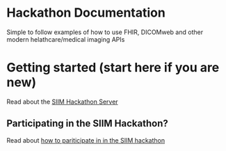 # Hackathon Documentation
Simple to follow examples of how to use FHIR, DICOMweb and other modern helathcare/medical imaging APIs

# Getting started (start here if you are new)
Read about the [SIIM Hackathon Server](getting-started/hackathon-server.md)

## Participating in the SIIM Hackathon?
Read about [how to pariticipate in in the SIIM hackathon](getting-started/hackathon-event.md) 
